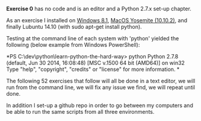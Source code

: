 **Exercise 0** has no code and is an editor and a Python 2.7.x set-up chapter.

As an exercise I installed on [Windows 8.1](https://www.python.org/downloads/windows/ "Python for Windows"), [MacOS Yosemite (10.10.2)](https://www.python.org/downloads/mac-osx/ "Python for Mac"), and finally Lubuntu 14.10 (with sudo apt-get install python).

Testing at the command line of each system with 'python' yielded the following (below example from Windows PowerShell):

*PS C:\dev\python\learn-python-the-hard-way> python
Python 2.7.8 (default, Jun 30 2014, 16:08:48) [MSC v.1500 64 bit (AMD64)] on win32
Type "help", "copyright", "credits" or "license" for more information.
*

The following 52 exercises that follow will all be done in a text editor, we will run from the command line, we will fix any issue we find, we will repeat until done.

In addition I set-up a github repo in order to go between my computers and be able to run the same scripts from all three environments.